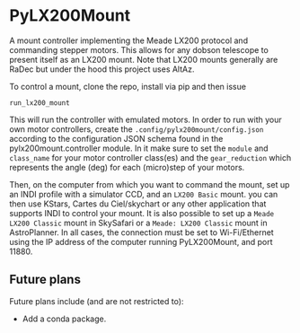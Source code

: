 PyLX200Mount
============

A mount controller implementing the Meade LX200 protocol and commanding stepper motors.
This allows for any dobson telescope to present itself as an LX200 mount.
Note that LX200 mounts generally are RaDec but under the hood this project uses AltAz.

To control a mount, clone the repo, install via pip and then issue

```
run_lx200_mount
```

This will run the controller with emulated motors.
In order to run with your own motor controllers, create the `.config/pylx200mount/config.json` according to the configuration JSON schema found in the pylx200mount.controller module.
In it make sure to set the `module` and `class_name` for your motor controller class(es) and the `gear_reduction` which represents the angle (deg) for each (micro)step of your motors.

Then, on the computer from which you want to command the mount, set up an INDI profile with a simulator CCD, and an `LX200 Basic` mount.
you can then use KStars, Cartes du Ciel/skychart or any other application that supports INDI to control your mount.
It is also possible to set up a `Meade LX200 Classic` mount in SkySafari or a `Meade: LX200 Classic` mount in AstroPlanner.
In all cases, the connection must be set to Wi-Fi/Ethernet using the IP address of the computer running PyLX200Mount, and port 11880.

Future plans
------------

Future plans include (and are not restricted to):

* Add a conda package.

